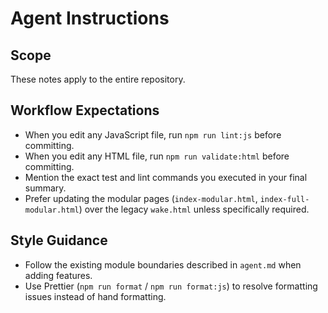 # Agent Instructions

## Scope
These notes apply to the entire repository.

## Workflow Expectations
- When you edit any JavaScript file, run `npm run lint:js` before committing.
- When you edit any HTML file, run `npm run validate:html` before committing.
- Mention the exact test and lint commands you executed in your final summary.
- Prefer updating the modular pages (`index-modular.html`, `index-full-modular.html`) over the legacy `wake.html` unless specifically required.

## Style Guidance
- Follow the existing module boundaries described in `agent.md` when adding features.
- Use Prettier (`npm run format` / `npm run format:js`) to resolve formatting issues instead of hand formatting.
